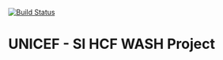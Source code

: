 [![Build Status](https://akvo.semaphoreci.com/badges/unicef-si-hcf-wash/branches/master.svg?style=shields)](https://akvo.semaphoreci.com/projects/unicef-si-hcf-wash)

# UNICEF - SI HCF WASH Project
